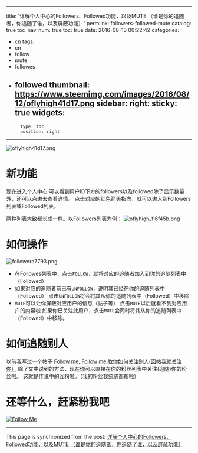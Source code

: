
---
title: '详解个人中心的Followers、Followed功能，以及MUTE （谁是你的追随者，你追随了谁，以及屏蔽功能）'
permlink: followers-followed-mute
catalog: true
toc_nav_num: true
toc: true
date: 2016-08-13 00:22:42
categories:
- cn
tags:
- cn
- follow
- mute
- followes
- followed
thumbnail: https://www.steemimg.com/images/2016/08/12/oflyhigh41d17.png
sidebar:
    right:
        sticky: true
widgets:
    -
        type: toc
        position: right
---


![oflyhigh41d17.png](https://www.steemimg.com/images/2016/08/12/oflyhigh41d17.png)

# 新功能
现在进入个人中心
可以看到用户ID下方的followers以及followed除了显示数量外，还可以点进去查看详情。
点击对应的红色箭头指向，就可以进入到Followers列表或Followed列表。


两种列表大致都长成一样。以Followers列表为例：
![oflyhigh_fl6f45b.png](https://www.steemimg.com/images/2016/08/12/oflyhigh_fl6f45b.png)

# 如何操作
![followera7793.png](https://www.steemimg.com/images/2016/08/12/followera7793.png)
* 在Followes列表中，点击`FOLLOW`，就将对应的追随者加入到你的追随列表中（Followed）
* 如果对应的追随者前已有`UNFOLLOW`，说明其已经在你的追随列表中（Followed）
点击`UNFOLLOW`将会将其从你的追随列表中（Followed）中移除
* `MUTE`可以让你屏蔽对应用户的信息（帖子等）
点击`MUTE`以后就看不到对应用户的内容啦
如果你已关注此用户，点击`MUTE`会同时将其从你的追随列表中（Followed）中移除。

# 如何追随别人

以前我写过一个帖子
[Follow me, Follow me 教你如何关注别人(回帖我就关注你）](https://steemit.com/cn/@oflyhigh/follow-me-follow-me)
除了文中说到的方法，现在你可以直接在你的粉丝列表中关注(追随)你的粉丝啦。
这就是传说中的互粉啦。（我的粉丝我统统都粉啦）

# 还等什么，赶紧粉我吧
[![Follow Me](https://www.steemimg.com/images/2016/08/08/88m58PIC8Qd_1024a4f4a.th.jpg)](https://www.steemimg.com/@oflyhigh)

- - -

This page is synchronized from the post: [详解个人中心的Followers、Followed功能，以及MUTE （谁是你的追随者，你追随了谁，以及屏蔽功能）](https://steemit.com/@oflyhigh/followers-followed-mute)
